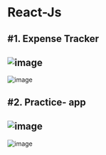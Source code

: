 
# React-Js

#1. Expense Tracker
-
![image](https://user-images.githubusercontent.com/56589966/229506006-293fe977-b848-4ff9-b075-58a5f0d4a97a.png)
-
![image](https://user-images.githubusercontent.com/56589966/229506066-6551fe97-c2e6-43af-8f94-8aa420511b7e.png)


#2. Practice- app
---------------------------------
![image](https://user-images.githubusercontent.com/56589966/229506441-737b972b-14b8-47c0-84a7-495c797e6f81.png)
-
![image](https://user-images.githubusercontent.com/56589966/229506484-f24303e2-bd86-4bc6-9b6a-526cc3d2136c.png)
